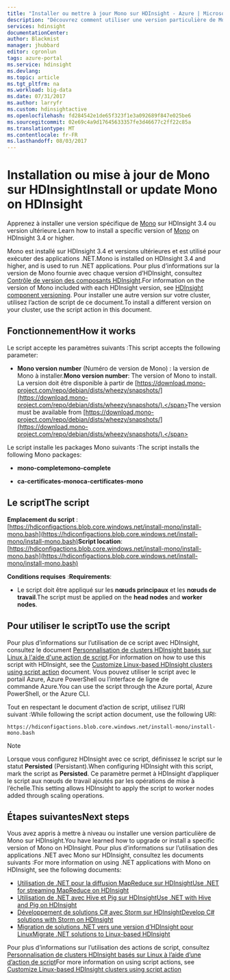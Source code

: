 ```yaml
---
title: "Installer ou mettre à jour Mono sur HDInsight - Azure | Microsoft Docs"
description: "Découvrez comment utiliser une version particulière de Mono avec le cluster HDInsight. Mono permet d’exécuter des applications .NET sur des clusters HDInsight sous Linux."
services: hdinsight
documentationCenter: 
author: Blackmist
manager: jhubbard
editor: cgronlun
tags: azure-portal
ms.service: hdinsight
ms.devlang: 
ms.topic: article
ms.tgt_pltfrm: na
ms.workload: big-data
ms.date: 07/31/2017
ms.author: larryfr
ms.custom: hdinsightactive
ms.openlocfilehash: fd284542e1de65f323f1e3a092689f847e025be6
ms.sourcegitcommit: 02e69c4a9d17645633357fe3d46677c2ff22c85a
ms.translationtype: MT
ms.contentlocale: fr-FR
ms.lasthandoff: 08/03/2017
---
```

# <a name="install-or-update-mono-on-hdinsight"></a><span data-ttu-id="be80a-104">Installation ou mise à jour de Mono sur HDInsight</span><span class="sxs-lookup"><span data-stu-id="be80a-104">Install or update Mono on HDInsight</span></span>

<span data-ttu-id="be80a-105">Apprenez à installer une version spécifique de [Mono](https://www.mono-project.com) sur HDInsight 3.4 ou version ultérieure.</span><span class="sxs-lookup"><span data-stu-id="be80a-105">Learn how to install a specific version of [Mono](https://www.mono-project.com) on HDInsight 3.4 or higher.</span></span>

<span data-ttu-id="be80a-106">Mono est installé sur HDInsight 3.4 et versions ultérieures et est utilisé pour exécuter des applications .NET.</span><span class="sxs-lookup"><span data-stu-id="be80a-106">Mono is installed on HDInsight 3.4 and higher, and is used to run .NET applications.</span></span> <span data-ttu-id="be80a-107">Pour plus d’informations sur la version de Mono fournie avec chaque version d’HDInsight, consultez [Contrôle de version des composants HDInsight](hdinsight-component-versioning.md).</span><span class="sxs-lookup"><span data-stu-id="be80a-107">For information on the version of Mono included with each HDInsight version, see [HDInsight component versioning](hdinsight-component-versioning.md).</span></span> <span data-ttu-id="be80a-108">Pour installer une autre version sur votre cluster, utilisez l’action de script de ce document.</span><span class="sxs-lookup"><span data-stu-id="be80a-108">To install a different version on your cluster, use the script action in this document.</span></span> 

## <a name="how-it-works"></a><span data-ttu-id="be80a-109">Fonctionnement</span><span class="sxs-lookup"><span data-stu-id="be80a-109">How it works</span></span>

<span data-ttu-id="be80a-110">Le script accepte les paramètres suivants :</span><span class="sxs-lookup"><span data-stu-id="be80a-110">This script accepts the following parameter:</span></span>

* <span data-ttu-id="be80a-111">__Mono version number__ (Numéro de version de Mono) : la version de Mono à installer.</span><span class="sxs-lookup"><span data-stu-id="be80a-111">__Mono version number__: The version of Mono to install.</span></span> <span data-ttu-id="be80a-112">La version doit être disponible à partir de [https://download.mono-project.com/repo/debian/dists/wheezy/snapshots/](https://download.mono-project.com/repo/debian/dists/wheezy/snapshots/).</span><span class="sxs-lookup"><span data-stu-id="be80a-112">The version must be available from [https://download.mono-project.com/repo/debian/dists/wheezy/snapshots/](https://download.mono-project.com/repo/debian/dists/wheezy/snapshots/).</span></span>

<span data-ttu-id="be80a-113">Le script installe les packages Mono suivants :</span><span class="sxs-lookup"><span data-stu-id="be80a-113">The script installs the following Mono packages:</span></span>

* <span data-ttu-id="be80a-114">__mono-complete__</span><span class="sxs-lookup"><span data-stu-id="be80a-114">__mono-complete__</span></span>

* <span data-ttu-id="be80a-115">__ca-certificates-mono__</span><span class="sxs-lookup"><span data-stu-id="be80a-115">__ca-certificates-mono__</span></span>

## <a name="the-script"></a><span data-ttu-id="be80a-116">Le script</span><span class="sxs-lookup"><span data-stu-id="be80a-116">The script</span></span>

<span data-ttu-id="be80a-117">__Emplacement du script__ : [https://hdiconfigactions.blob.core.windows.net/install-mono/install-mono.bash](https://hdiconfigactions.blob.core.windows.net/install-mono/install-mono.bash)</span><span class="sxs-lookup"><span data-stu-id="be80a-117">__Script location__: [https://hdiconfigactions.blob.core.windows.net/install-mono/install-mono.bash](https://hdiconfigactions.blob.core.windows.net/install-mono/install-mono.bash)</span></span>

<span data-ttu-id="be80a-118">__Conditions requises__ :</span><span class="sxs-lookup"><span data-stu-id="be80a-118">__Requirements__:</span></span>

* <span data-ttu-id="be80a-119">Le script doit être appliqué sur les __nœuds principaux__ et les __nœuds de travail__.</span><span class="sxs-lookup"><span data-stu-id="be80a-119">The script must be applied on the __head nodes__ and __worker nodes__.</span></span>

## <a name="to-use-the-script"></a><span data-ttu-id="be80a-120">Pour utiliser le script</span><span class="sxs-lookup"><span data-stu-id="be80a-120">To use the script</span></span>

<span data-ttu-id="be80a-121">Pour plus d’informations sur l’utilisation de ce script avec HDInsight, consultez le document [Personnalisation de clusters HDInsight basés sur Linux à l'aide d'une action de script](hdinsight-hadoop-customize-cluster-linux.md#apply-a-script-action-to-a-running-cluster).</span><span class="sxs-lookup"><span data-stu-id="be80a-121">For information on how to use this script with HDInsight, see the [Customize Linux-based HDInsight clusters using script action](hdinsight-hadoop-customize-cluster-linux.md#apply-a-script-action-to-a-running-cluster) document.</span></span> <span data-ttu-id="be80a-122">Vous pouvez utiliser le script avec le portail Azure, Azure PowerShell ou l’interface de ligne de commande Azure.</span><span class="sxs-lookup"><span data-stu-id="be80a-122">You can use the script through the Azure portal, Azure PowerShell, or the Azure CLI.</span></span>

<span data-ttu-id="be80a-123">Tout en respectant le document d’action de script, utilisez l’URI suivant :</span><span class="sxs-lookup"><span data-stu-id="be80a-123">While following the script action document, use the following URI:</span></span>

    https://hdiconfigactions.blob.core.windows.net/install-mono/install-mono.bash

> [!NOTE]
> <span data-ttu-id="be80a-124">Lorsque vous configurez HDInsight avec ce script, définissez le script sur le statut __Persisted__ (Persistant).</span><span class="sxs-lookup"><span data-stu-id="be80a-124">When configuring HDInsight with this script, mark the script as __Persisted__.</span></span> <span data-ttu-id="be80a-125">Ce paramètre permet à HDInsight d’appliquer le script aux nœuds de travail ajoutés par les opérations de mise à l’échelle.</span><span class="sxs-lookup"><span data-stu-id="be80a-125">This setting allows HDInsight to apply the script to worker nodes added through scaling operations.</span></span>


## <a name="next-steps"></a><span data-ttu-id="be80a-126">Étapes suivantes</span><span class="sxs-lookup"><span data-stu-id="be80a-126">Next steps</span></span>

<span data-ttu-id="be80a-127">Vous avez appris à mettre à niveau ou installer une version particulière de Mono sur HDInsight.</span><span class="sxs-lookup"><span data-stu-id="be80a-127">You have learned how to upgrade or install a specific version of Mono on HDInsight.</span></span> <span data-ttu-id="be80a-128">Pour plus d’informations sur l’utilisation des applications .NET avec Mono sur HDInsight, consultez les documents suivants :</span><span class="sxs-lookup"><span data-stu-id="be80a-128">For more information on using .NET applications with Mono on HDInsight, see the following documents:</span></span>

* [<span data-ttu-id="be80a-129">Utilisation de .NET pour la diffusion MapReduce sur HDInsight</span><span class="sxs-lookup"><span data-stu-id="be80a-129">Use .NET for streaming MapReduce on HDInsight</span></span>](hdinsight-hadoop-dotnet-csharp-mapreduce-streaming.md)
* [<span data-ttu-id="be80a-130">Utilisation de .NET avec Hive et Pig sur HDInsight</span><span class="sxs-lookup"><span data-stu-id="be80a-130">Use .NET with Hive and Pig on HDInsight</span></span>](hdinsight-hadoop-hive-pig-udf-dotnet-csharp.md)
* [<span data-ttu-id="be80a-131">Développement de solutions C# avec Storm sur HDInsight</span><span class="sxs-lookup"><span data-stu-id="be80a-131">Develop C# solutions with Storm on HDInsight</span></span>](hdinsight-storm-develop-csharp-visual-studio-topology.md)
* [<span data-ttu-id="be80a-132">Migration de solutions .NET vers une version d’HDInsight pour Linux</span><span class="sxs-lookup"><span data-stu-id="be80a-132">Migrate .NET solutions to Linux-based HDInsight</span></span>](hdinsight-hadoop-migrate-dotnet-to-linux.md)

<span data-ttu-id="be80a-133">Pour plus d’informations sur l’utilisation des actions de script, consultez [Personnalisation de clusters HDInsight basés sur Linux à l’aide d’une d’action de script](hdinsight-hadoop-customize-cluster-linux.md)</span><span class="sxs-lookup"><span data-stu-id="be80a-133">For more information on using script actions, see [Customize Linux-based HDInsight clusters using script action](hdinsight-hadoop-customize-cluster-linux.md)</span></span>
